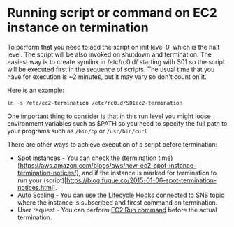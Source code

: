 # Running script or command on EC2 instance on termination

To perform that you need to add the script on init level 0, which is the halt level. The script will be also invoked on shutdown and termination.
The easiest way is to create symlink in /etc/rc0.d/ starting with S01 so the script will be executed first in the sequence of scripts. The usual time that you have for execution is ~2 minutes, but it may vary so don't count on it.

Here is an example:

`ln -s /etc/ec2-termination /etc/rc0.d/S01ec2-termination`

One important thing to consider is that in this run level you might loose environment variables such as $PATH so you need to specify the full path to your programs such as `/bin/cp` or `/usr/bin/curl`

There are other ways to achieve execution of a script before termination:
 * Spot instances - You can check the (termination time)[https://aws.amazon.com/blogs/aws/new-ec2-spot-instance-termination-notices/], and if the instance is marked for termination to run your (script)[https://blog.fugue.co/2015-01-06-spot-termination-notices.html].
 * Auto Scaling - You can use the [Lifecycle Hooks](http://docs.aws.amazon.com/AutoScaling/latest/DeveloperGuide/AutoScalingGroupLifecycle.html) connected to SNS topic where the instance is subscribed and firest command on termination.
 * User request - You can perform [EC2 Run command](https://aws.amazon.com/ec2/run-command/) before the actual termination.

